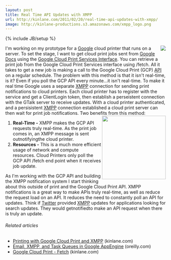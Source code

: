 ```yaml
---
layout: post
title: Real Time API Updates with XMPP
url: http://kinlane.com/2011/02/20/real-time-api-updates-with-xmpp/
image: http://kinlane-productions.s3.amazonaws.com/xmpp_logo.png
---
```

{% include JB/setup %}
<a href="http://xmpp.org/" target="_blank"><img src="http://kinlane-productions.s3.amazonaws.com/xmpp_logo.png"  align="right" /></a>I'm working on my prototype for a <a href="http://www.kinlane.com/category/google/">Google</a> cloud printer that runs on a server.
To set the stage, I want to get cloud print jobs sent from <a href="http://www.kinlane.com/category/google/google-docs/">Google Docs</a> using the <a href="http://code.google.com/apis/cloudprint/docs/overview.html" target="_blank">Google Cloud Print Services Interface</a>.
You can retrieve a print job from the Google Cloud Print Services interface using /fetch.
All it takes to get a new job is making a call to the Google Cloud Print (GCP) <a href="http://www.apievangelist.com/">API</a> on a regular schedule.
The problem with this method is that it isn't real-time, is it? Even if you poll the GCP API every minute...it isn't real-time.
To make it real time Google uses a separate <a class="zem_slink" title="Extensible Messaging and Presence Protocol" rel="wikipedia" href="http://en.wikipedia.org/wiki/Extensible_Messaging_and_Presence_Protocol">XMPP</a> connection for sending print notifications to cloud printers.
Each cloud printer has to register with the service and get a ClientLogin token, then establish a perseistent connection with the GTalk server to receive updates.
With a cloud printer authenticated, and a persisistent <a href="http://xmpp.org/" target="_blank">XMPP</a> connection established a cloud print server can then wait for print job notifications.
Two benefits from this method:<img src="http://kinlane-productions.s3.amazonaws.com/real-time.jpg"  width="200" align="right" />
<ol class="mainlist">
     <li>
          <strong>Real-Time -</strong> XMPP makes the GCP API requests truly real-time. As the print job comes in, an XMPP message is sent outnotifyingthe cloud printer.
     </li>
     <li>
          <strong>Resources -</strong> This is a much more efficient usage of network and compute resources. Cloud Printers only poll the GCP API /fetch end point when it receives job update.
     </li>
</ol>As I'm working with the GCP API and building the XMPP notification system I start thinking about this outside of print and the Google Cloud Print API.
XMPP notifications is a great way to make APIs truly real-time, as well as reduce the request load on an API. It reduces the need to constantly poll an API for updates.
Think if <a href="http://www.kinlane.com/category/twitter/">Twitter</a> provided <a href="http://www.kinlane.com/category/xmpp/" target="_blank">XMPP</a> updates for applications looking for search updates. They would getnotifiedto make an API request when there is truly an update.
<h6 class="zemanta-related-title c1">
     Related articles
</h6>
<ul class="zemanta-article-ul">
     <li class="zemanta-article-ul-li">
          <a href="http://www.kinlane.com/2011/01/printing-with-google-cloud-print-and-xmpp/">Printing with Google Cloud Print and XMPP</a> (kinlane.com)
     </li>
     <li class="zemanta-article-ul-li">
          <a href="http://oreilly.com/catalog/0636920010845/">Email, XMPP, and Task Queues in Google AppEngine</a> (oreilly.com)
     </li>
     <li class="zemanta-article-ul-li">
          <a href="http://www.kinlane.com/2011/02/2822/">Google Cloud Print - Fetch</a> (kinlane.com)
     </li>
</ul>